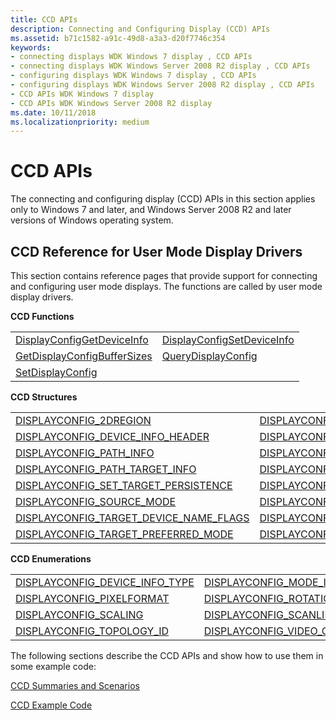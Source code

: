 ```yaml
---
title: CCD APIs
description: Connecting and Configuring Display (CCD) APIs
ms.assetid: b71c1582-a91c-49d8-a3a3-d20f7746c354
keywords:
- connecting displays WDK Windows 7 display , CCD APIs
- connecting displays WDK Windows Server 2008 R2 display , CCD APIs
- configuring displays WDK Windows 7 display , CCD APIs
- configuring displays WDK Windows Server 2008 R2 display , CCD APIs
- CCD APIs WDK Windows 7 display
- CCD APIs WDK Windows Server 2008 R2 display
ms.date: 10/11/2018
ms.localizationpriority: medium
---
```


# CCD APIs


The connecting and configuring display (CCD) APIs in this section applies only to Windows 7 and later, and Windows Server 2008 R2 and later versions of Windows operating system.

## CCD Reference for User Mode Display Drivers

This section contains reference pages that provide support for connecting and configuring user mode displays. The functions are called by user mode display drivers.


**CCD Functions**

|||
|:--|:--|
|[DisplayConfigGetDeviceInfo](https://docs.microsoft.com/windows/desktop/api/winuser/nf-winuser-displayconfiggetdeviceinfo)|[DisplayConfigSetDeviceInfo](https://docs.microsoft.com/windows/desktop/api/winuser/nf-winuser-displayconfigsetdeviceinfo)|
|[GetDisplayConfigBufferSizes](https://docs.microsoft.com/windows/desktop/api/winuser/nf-winuser-getdisplayconfigbuffersizes)|[QueryDisplayConfig](https://docs.microsoft.com/windows/desktop/api/winuser/nf-winuser-querydisplayconfig)|
|[SetDisplayConfig](https://docs.microsoft.com/windows/desktop/api/winuser/nf-winuser-setdisplayconfig)||

 
**CCD Structures**

|||
|:--|:--|
|[DISPLAYCONFIG_2DREGION](https://docs.microsoft.com/windows/desktop/api/wingdi/ns-wingdi-displayconfig_2dregion)|[DISPLAYCONFIG_ADAPTER_NAME](https://docs.microsoft.com/windows/desktop/api/wingdi/ns-wingdi-displayconfig_adapter_name)|
|[DISPLAYCONFIG_DEVICE_INFO_HEADER](https://docs.microsoft.com/windows/desktop/api/wingdi/ns-wingdi-displayconfig_device_info_header)|[DISPLAYCONFIG_MODE_INFO](https://docs.microsoft.com/windows/desktop/api/wingdi/ns-wingdi-displayconfig_mode_info)|
|[DISPLAYCONFIG_PATH_INFO](https://docs.microsoft.com/windows/desktop/api/wingdi/ns-wingdi-displayconfig_path_info)|[DISPLAYCONFIG_PATH_SOURCE_INFO](https://docs.microsoft.com/windows/desktop/api/wingdi/ns-wingdi-displayconfig_path_source_info)|
|[DISPLAYCONFIG_PATH_TARGET_INFO](https://docs.microsoft.com/windows/desktop/api/wingdi/ns-wingdi-displayconfig_path_target_info)|[DISPLAYCONFIG_RATIONAL](https://docs.microsoft.com/windows/desktop/api/wingdi/ns-wingdi-displayconfig_rational)|
|[DISPLAYCONFIG_SET_TARGET_PERSISTENCE](https://docs.microsoft.com/windows/desktop/api/wingdi/ns-wingdi-displayconfig_set_target_persistence)|[DISPLAYCONFIG_SOURCE_DEVICE_NAME](https://docs.microsoft.com/windows/desktop/api/wingdi/ns-wingdi-displayconfig_source_device_name)|
|[DISPLAYCONFIG_SOURCE_MODE](https://docs.microsoft.com/windows/desktop/api/wingdi/ns-wingdi-displayconfig_source_mode)|[DISPLAYCONFIG_TARGET_DEVICE_NAME](https://docs.microsoft.com/windows/desktop/api/wingdi/ns-wingdi-displayconfig_target_device_name)|
|[DISPLAYCONFIG_TARGET_DEVICE_NAME_FLAGS](https://docs.microsoft.com/windows/desktop/api/wingdi/ns-wingdi-displayconfig_target_device_name_flags)|[DISPLAYCONFIG_TARGET_MODE](https://docs.microsoft.com/windows/desktop/api/wingdi/ns-wingdi-displayconfig_target_mode)|
|[DISPLAYCONFIG_TARGET_PREFERRED_MODE](https://docs.microsoft.com/windows/desktop/api/wingdi/ns-wingdi-displayconfig_target_preferred_mode)|[DISPLAYCONFIG_VIDEO_SIGNAL_INFO](https://docs.microsoft.com/windows/desktop/api/wingdi/ns-wingdi-displayconfig_video_signal_info)|

 
**CCD Enumerations**

|||
|:--|:--|
|[DISPLAYCONFIG_DEVICE_INFO_TYPE](https://docs.microsoft.com/windows/desktop/api/wingdi/ne-wingdi-displayconfig_device_info_type)|[DISPLAYCONFIG_MODE_INFO_TYPE](https://docs.microsoft.com/windows/desktop/api/wingdi/ne-wingdi-displayconfig_mode_info_type)|
|[DISPLAYCONFIG_PIXELFORMAT](https://docs.microsoft.com/windows/desktop/api/wingdi/ne-wingdi-displayconfig_pixelformat)|[DISPLAYCONFIG_ROTATION](https://docs.microsoft.com/windows/desktop/api/wingdi/ne-wingdi-displayconfig_rotation)|
|[DISPLAYCONFIG_SCALING](https://docs.microsoft.com/windows/desktop/api/wingdi/ne-wingdi-displayconfig_scaling)|[DISPLAYCONFIG_SCANLINE_ORDERING](https://docs.microsoft.com/windows/desktop/api/wingdi/ne-wingdi-displayconfig_scanline_ordering)|
|[DISPLAYCONFIG_TOPOLOGY_ID](https://docs.microsoft.com/windows/desktop/api/wingdi/ne-wingdi-displayconfig_topology_id)|[DISPLAYCONFIG_VIDEO_OUTPUT_TECHNOLOGY](https://docs.microsoft.com/windows/desktop/api/wingdi/ne-wingdi-displayconfig_video_output_technology)|


The following sections describe the CCD APIs and show how to use them in some example code:

[CCD Summaries and Scenarios](ccd-summaries-and-scenarios.md)

[CCD Example Code](ccd-example-code.md)

 

 





